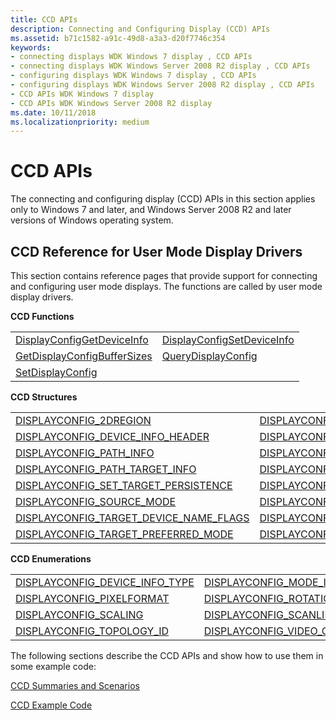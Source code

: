 ```yaml
---
title: CCD APIs
description: Connecting and Configuring Display (CCD) APIs
ms.assetid: b71c1582-a91c-49d8-a3a3-d20f7746c354
keywords:
- connecting displays WDK Windows 7 display , CCD APIs
- connecting displays WDK Windows Server 2008 R2 display , CCD APIs
- configuring displays WDK Windows 7 display , CCD APIs
- configuring displays WDK Windows Server 2008 R2 display , CCD APIs
- CCD APIs WDK Windows 7 display
- CCD APIs WDK Windows Server 2008 R2 display
ms.date: 10/11/2018
ms.localizationpriority: medium
---
```


# CCD APIs


The connecting and configuring display (CCD) APIs in this section applies only to Windows 7 and later, and Windows Server 2008 R2 and later versions of Windows operating system.

## CCD Reference for User Mode Display Drivers

This section contains reference pages that provide support for connecting and configuring user mode displays. The functions are called by user mode display drivers.


**CCD Functions**

|||
|:--|:--|
|[DisplayConfigGetDeviceInfo](https://docs.microsoft.com/windows/desktop/api/winuser/nf-winuser-displayconfiggetdeviceinfo)|[DisplayConfigSetDeviceInfo](https://docs.microsoft.com/windows/desktop/api/winuser/nf-winuser-displayconfigsetdeviceinfo)|
|[GetDisplayConfigBufferSizes](https://docs.microsoft.com/windows/desktop/api/winuser/nf-winuser-getdisplayconfigbuffersizes)|[QueryDisplayConfig](https://docs.microsoft.com/windows/desktop/api/winuser/nf-winuser-querydisplayconfig)|
|[SetDisplayConfig](https://docs.microsoft.com/windows/desktop/api/winuser/nf-winuser-setdisplayconfig)||

 
**CCD Structures**

|||
|:--|:--|
|[DISPLAYCONFIG_2DREGION](https://docs.microsoft.com/windows/desktop/api/wingdi/ns-wingdi-displayconfig_2dregion)|[DISPLAYCONFIG_ADAPTER_NAME](https://docs.microsoft.com/windows/desktop/api/wingdi/ns-wingdi-displayconfig_adapter_name)|
|[DISPLAYCONFIG_DEVICE_INFO_HEADER](https://docs.microsoft.com/windows/desktop/api/wingdi/ns-wingdi-displayconfig_device_info_header)|[DISPLAYCONFIG_MODE_INFO](https://docs.microsoft.com/windows/desktop/api/wingdi/ns-wingdi-displayconfig_mode_info)|
|[DISPLAYCONFIG_PATH_INFO](https://docs.microsoft.com/windows/desktop/api/wingdi/ns-wingdi-displayconfig_path_info)|[DISPLAYCONFIG_PATH_SOURCE_INFO](https://docs.microsoft.com/windows/desktop/api/wingdi/ns-wingdi-displayconfig_path_source_info)|
|[DISPLAYCONFIG_PATH_TARGET_INFO](https://docs.microsoft.com/windows/desktop/api/wingdi/ns-wingdi-displayconfig_path_target_info)|[DISPLAYCONFIG_RATIONAL](https://docs.microsoft.com/windows/desktop/api/wingdi/ns-wingdi-displayconfig_rational)|
|[DISPLAYCONFIG_SET_TARGET_PERSISTENCE](https://docs.microsoft.com/windows/desktop/api/wingdi/ns-wingdi-displayconfig_set_target_persistence)|[DISPLAYCONFIG_SOURCE_DEVICE_NAME](https://docs.microsoft.com/windows/desktop/api/wingdi/ns-wingdi-displayconfig_source_device_name)|
|[DISPLAYCONFIG_SOURCE_MODE](https://docs.microsoft.com/windows/desktop/api/wingdi/ns-wingdi-displayconfig_source_mode)|[DISPLAYCONFIG_TARGET_DEVICE_NAME](https://docs.microsoft.com/windows/desktop/api/wingdi/ns-wingdi-displayconfig_target_device_name)|
|[DISPLAYCONFIG_TARGET_DEVICE_NAME_FLAGS](https://docs.microsoft.com/windows/desktop/api/wingdi/ns-wingdi-displayconfig_target_device_name_flags)|[DISPLAYCONFIG_TARGET_MODE](https://docs.microsoft.com/windows/desktop/api/wingdi/ns-wingdi-displayconfig_target_mode)|
|[DISPLAYCONFIG_TARGET_PREFERRED_MODE](https://docs.microsoft.com/windows/desktop/api/wingdi/ns-wingdi-displayconfig_target_preferred_mode)|[DISPLAYCONFIG_VIDEO_SIGNAL_INFO](https://docs.microsoft.com/windows/desktop/api/wingdi/ns-wingdi-displayconfig_video_signal_info)|

 
**CCD Enumerations**

|||
|:--|:--|
|[DISPLAYCONFIG_DEVICE_INFO_TYPE](https://docs.microsoft.com/windows/desktop/api/wingdi/ne-wingdi-displayconfig_device_info_type)|[DISPLAYCONFIG_MODE_INFO_TYPE](https://docs.microsoft.com/windows/desktop/api/wingdi/ne-wingdi-displayconfig_mode_info_type)|
|[DISPLAYCONFIG_PIXELFORMAT](https://docs.microsoft.com/windows/desktop/api/wingdi/ne-wingdi-displayconfig_pixelformat)|[DISPLAYCONFIG_ROTATION](https://docs.microsoft.com/windows/desktop/api/wingdi/ne-wingdi-displayconfig_rotation)|
|[DISPLAYCONFIG_SCALING](https://docs.microsoft.com/windows/desktop/api/wingdi/ne-wingdi-displayconfig_scaling)|[DISPLAYCONFIG_SCANLINE_ORDERING](https://docs.microsoft.com/windows/desktop/api/wingdi/ne-wingdi-displayconfig_scanline_ordering)|
|[DISPLAYCONFIG_TOPOLOGY_ID](https://docs.microsoft.com/windows/desktop/api/wingdi/ne-wingdi-displayconfig_topology_id)|[DISPLAYCONFIG_VIDEO_OUTPUT_TECHNOLOGY](https://docs.microsoft.com/windows/desktop/api/wingdi/ne-wingdi-displayconfig_video_output_technology)|


The following sections describe the CCD APIs and show how to use them in some example code:

[CCD Summaries and Scenarios](ccd-summaries-and-scenarios.md)

[CCD Example Code](ccd-example-code.md)

 

 





